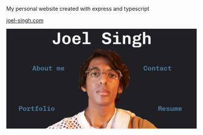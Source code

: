 My personal website created with express and typescript

[joel-singh.com](https://joel-singh.com)

![](./public/assets/images/screenshot-of-index.png)
